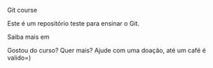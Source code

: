 Git course

Este é um repositório teste para ensinar o Git.

Saiba mais em

Gostou do curso? Quer mais? Ajude com uma doação, até um café é valido=)
